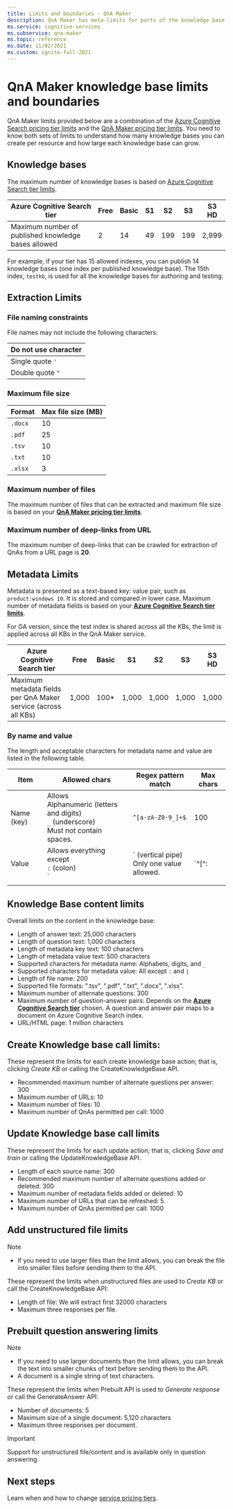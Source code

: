 ```yaml
---
title: Limits and boundaries - QnA Maker
description: QnA Maker has meta-limits for parts of the knowledge base and service. It is important to keep your knowledge base within those limits in order to test and publish.
ms.service: cognitive-services
ms.subservice: qna-maker
ms.topic: reference
ms.date: 11/02/2021
ms.custom: ignite-fall-2021
---
```


# QnA Maker knowledge base limits and boundaries

QnA Maker limits provided below are a combination of the [Azure Cognitive Search pricing tier limits](../../search/search-limits-quotas-capacity.md) and the [QnA Maker pricing tier limits](https://azure.microsoft.com/pricing/details/cognitive-services/qna-maker/). You need to know both sets of limits to understand how many knowledge bases you can create per resource and how large each knowledge base can grow.

## Knowledge bases

The maximum number of knowledge bases is based on [Azure Cognitive Search tier limits](../../search/search-limits-quotas-capacity.md).

|**Azure Cognitive Search tier** | **Free** | **Basic** |**S1** | **S2**| **S3** |**S3 HD**|
|---|---|---|---|---|---|----|
|Maximum number of published knowledge bases allowed|2|14|49|199|199|2,999|

 For example, if your tier has 15 allowed indexes, you can publish 14 knowledge bases (one index per published knowledge base). The 15th index, `testkb`, is used for all the knowledge bases for authoring and testing.

## Extraction Limits

### File naming constraints

File names may not include the following characters:

|Do not use character|
|--|
|Single quote `'`|
|Double quote `"`|

### Maximum file size

|Format|Max file size (MB)|
|--|--|
|`.docx`|10|
|`.pdf`|25|
|`.tsv`|10|
|`.txt`|10|
|`.xlsx`|3|

### Maximum number of files

The maximum number of files that can be extracted and maximum file size is based on your **[QnA Maker pricing tier limits](https://azure.microsoft.com/pricing/details/cognitive-services/qna-maker/)**.

### Maximum number of deep-links from URL

The maximum number of deep-links that can be crawled for extraction of QnAs from a URL page is **20**.

## Metadata Limits

Metadata is presented as a text-based key: value pair, such as `product:windows 10`. It is stored and compared in lower case. Maximum number of metadata fields is based on your **[Azure Cognitive Search tier limits](../../search/search-limits-quotas-capacity.md)**.

For GA version, since the test index is shared across all the KBs, the limit is applied across all KBs in the QnA Maker service.

|**Azure Cognitive Search tier** | **Free** | **Basic** |**S1** | **S2**| **S3** |**S3 HD**|
|---|---|---|---|---|---|----|
|Maximum metadata fields per QnA Maker service (across all KBs)|1,000|100*|1,000|1,000|1,000|1,000|

### By name and value

The length and acceptable characters for metadata name and value are listed in the following table.

|Item|Allowed chars|Regex pattern match|Max chars|
|--|--|--|--|
|Name (key)|Allows<br>Alphanumeric (letters and digits)<br>`_` (underscore)<br> Must not contain spaces.|`^[a-zA-Z0-9_]+$`|100|
|Value|Allows everything except<br>`:` (colon)<br>`|` (vertical pipe)<br>Only one value allowed.|`^[^:|]+$`|500|
|||||

## Knowledge Base content limits
Overall limits on the content in the knowledge base:
* Length of answer text: 25,000 characters
* Length of question text: 1,000 characters
* Length of metadata key text: 100 characters
* Length of metadata value text: 500 characters
* Supported characters for metadata name: Alphabets, digits, and `_`
* Supported characters for metadata value: All except `:` and `|`
* Length of file name: 200
* Supported file formats: ".tsv", ".pdf", ".txt", ".docx", ".xlsx".
* Maximum number of alternate questions: 300
* Maximum number of question-answer pairs: Depends on the **[Azure Cognitive Search tier](../../search/search-limits-quotas-capacity.md#document-limits)** chosen. A question and answer pair maps to a document on Azure Cognitive Search index.
* URL/HTML page: 1 million characters

## Create Knowledge base call limits:
These represent the limits for each create knowledge base action; that is, clicking *Create KB* or calling the CreateKnowledgeBase API.
* Recommended maximum number of alternate questions per answer: 300
* Maximum number of URLs: 10
* Maximum number of files: 10
* Maximum number of QnAs permitted per call: 1000

## Update Knowledge base call limits
These represent the limits for each update action; that is, clicking *Save and train* or calling the UpdateKnowledgeBase API.
* Length of each source name: 300
* Recommended maximum number of alternate questions added or deleted: 300
* Maximum number of metadata fields added or deleted: 10
* Maximum number of URLs that can be refreshed: 5
* Maximum number of QnAs permitted per call: 1000

## Add unstructured file limits

> [!NOTE]
> * If you need to use larger files than the limit allows, you can break the file into smaller files before sending them to the API. 

These represent the limits when unstructured files are used to *Create KB* or call the CreateKnowledgeBase API:
* Length of file: We will extract first 32000 characters
* Maximum three responses per file.

## Prebuilt question answering limits

> [!NOTE]
> * If you need to use larger documents than the limit allows, you can break the text into smaller chunks of text before sending them to the API. 
> * A document is a single string of text characters.  

These represent the limits when Prebuilt API is used to *Generate response* or call the GenerateAnswer API:
* Number of documents: 5
* Maximum size of a single document:  5,120 characters
* Maximum three responses per document.

> [!IMPORTANT]
> Support for unstructured file/content and is available only in question answering.

## Next steps

Learn when and how to change [service pricing tiers](How-To/set-up-qnamaker-service-azure.md#upgrade-qna-maker-sku).
